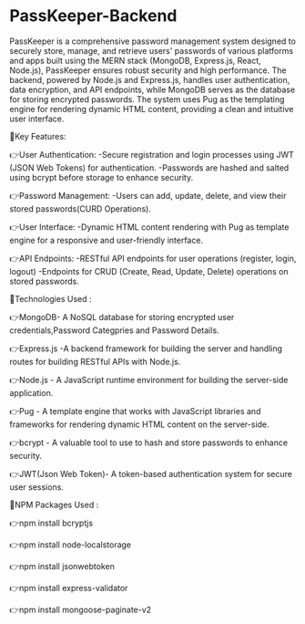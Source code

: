 # PassKeeper-Backend
PassKeeper is a comprehensive password management system designed to securely store, manage, and retrieve users' passwords of various platforms and apps built using the MERN stack (MongoDB, Express.js, React, Node.js), PassKeeper ensures robust security and high performance. The backend, powered by Node.js and Express.js, handles user authentication, data encryption, and API endpoints, while MongoDB serves as the database for storing encrypted passwords. The system uses Pug as the templating engine for rendering dynamic HTML content, providing a clean and intuitive user interface.

💫Key Features:

👉User Authentication: -Secure registration and login processes using JWT (JSON Web Tokens) for authentication. -Passwords are hashed and salted using bcrypt before storage to enhance security.

👉Password Management: -Users can add, update, delete, and view their stored passwords(CURD Operations).

👉User Interface: -Dynamic HTML content rendering with Pug as template engine for a responsive and user-friendly interface.

👉API Endpoints: -RESTful API endpoints for user operations (register, login, logout) -Endpoints for CRUD (Create, Read, Update, Delete) operations on stored passwords.

💫Technologies Used :

👉MongoDB- A NoSQL database for storing encrypted user credentials,Password Categpries and Password Details.

👉Express.js -A backend framework for building the server and handling routes for building RESTful APIs with Node.js.

👉Node.js - A JavaScript runtime environment for building the server-side application.

👉Pug - A template engine that works with JavaScript libraries and frameworks for rendering dynamic HTML content on the server-side.

👉bcrypt - A valuable tool to use to hash and store passwords to enhance security.

👉JWT(Json Web Token)- A token-based authentication system for secure user sessions.

💫NPM Packages Used :

👉npm install bcryptjs

👉npm install node-localstorage

👉npm install jsonwebtoken

👉npm install express-validator

👉npm install mongoose-paginate-v2
